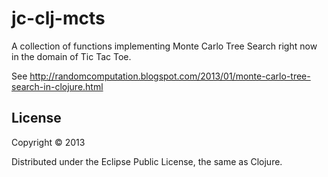 # jc-clj-mcts

A collection of functions implementing Monte Carlo Tree Search right now in the domain of Tic Tac Toe.

See http://randomcomputation.blogspot.com/2013/01/monte-carlo-tree-search-in-clojure.html


## License

Copyright © 2013 

Distributed under the Eclipse Public License, the same as Clojure.
